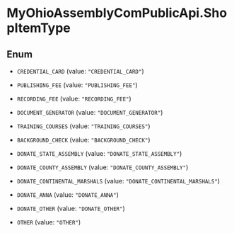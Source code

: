 # MyOhioAssemblyComPublicApi.ShopItemType

## Enum


* `CREDENTIAL_CARD` (value: `"CREDENTIAL_CARD"`)

* `PUBLISHING_FEE` (value: `"PUBLISHING_FEE"`)

* `RECORDING_FEE` (value: `"RECORDING_FEE"`)

* `DOCUMENT_GENERATOR` (value: `"DOCUMENT_GENERATOR"`)

* `TRAINING_COURSES` (value: `"TRAINING_COURSES"`)

* `BACKGROUND_CHECK` (value: `"BACKGROUND_CHECK"`)

* `DONATE_STATE_ASSEMBLY` (value: `"DONATE_STATE_ASSEMBLY"`)

* `DONATE_COUNTY_ASSEMBLY` (value: `"DONATE_COUNTY_ASSEMBLY"`)

* `DONATE_CONTINENTAL_MARSHALS` (value: `"DONATE_CONTINENTAL_MARSHALS"`)

* `DONATE_ANNA` (value: `"DONATE_ANNA"`)

* `DONATE_OTHER` (value: `"DONATE_OTHER"`)

* `OTHER` (value: `"OTHER"`)


